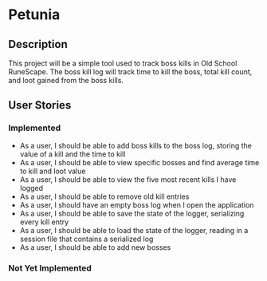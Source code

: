 # Petunia

## Description

This project will be a simple tool used to track boss kills in Old School RuneScape. 
The boss kill log will track time to kill the boss, total kill count, and loot gained from the boss kills.

## User Stories
### Implemented
 - As a user, I should be able to add boss kills to the boss log, storing the value of a kill and the time to kill
 - As a user, I should be able to view specific bosses and find average time to kill and loot value
 - As a user, I should be able to view the five most recent kills I have logged
 - As a user, I should be able to remove old kill entries
 - As a user, I should have an empty boss log when I open the application
 - As a user, I should be able to save the state of the logger, serializing every kill entry
 - As a user, I should be able to load the state of the logger, reading in a session file that contains a serialized log
 - As a user, I should be able to add new bosses 
  
### Not Yet Implemented
